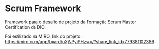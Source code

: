 # Scrum Framework
Framework para o desafio de projeto da Formação Scrum Master Certification da DIO.  

Foi estilizado na MIRO, link do projeto: https://miro.com/app/board/uXjVPyiPHzw=/?share_link_id=779381102386
